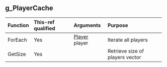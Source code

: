 ## g_PlayerCache

| Function | This-ref qualified | Arguments | Purpose |
| :-- | :-- | :-- | :-- |
| ForEach | Yes | [Player](docs/../../types/Player.md) player | Iterate all players |
| GetSize | Yes | | Retrieve size of players vector |